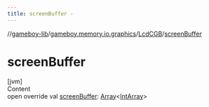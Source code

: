 ```yaml
---
title: screenBuffer -
---
```

//[gameboy-lib](../../index.md)/[gameboy.memory.io.graphics](../index.md)/[LcdCGB](index.md)/[screenBuffer](screen-buffer.md)



# screenBuffer  
[jvm]  
Content  
open override val [screenBuffer](screen-buffer.md): [Array](https://kotlinlang.org/api/latest/jvm/stdlib/kotlin/-array/index.html)<[IntArray](https://kotlinlang.org/api/latest/jvm/stdlib/kotlin/-int-array/index.html)>  



